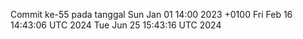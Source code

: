 Commit ke-55 pada tanggal Sun Jan 01 14:00 2023 +0100
Fri Feb 16 14:43:06 UTC 2024
Tue Jun 25 15:43:16 UTC 2024
